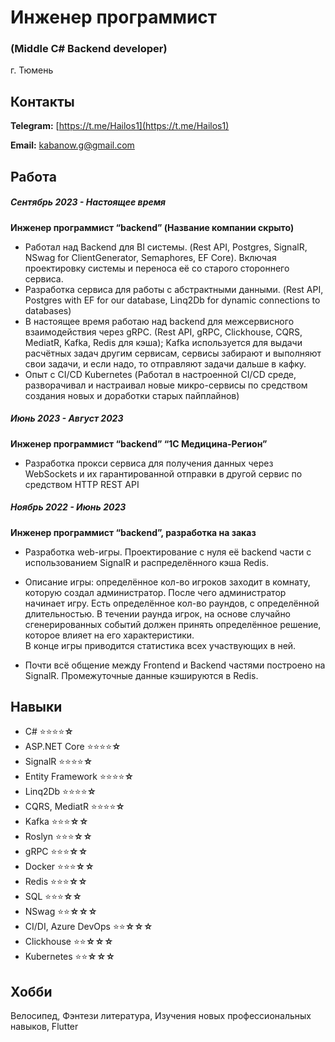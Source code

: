 # Инженер программист

### (Middle C# Backend developer)

г. Тюмень

## Контакты

**Telegram:** [https://t.me/Hailos1](https://t.me/Hailos1)

**Email:** kabanow.g@gmail.com

## Работа

##### *Сентябрь 2023 - Настоящее время*

**Инженер программист “backend” (Название компании скрыто)**

- Работал над Backend для BI системы. (Rest API, Postgres, SignalR, NSwag for ClientGenerator, Semaphores, EF Core). Включая проектировку системы и переноса её со старого стороннего сервиса.
- Разработка сервиса для работы с абстрактными данными. (Rest API, Postgres with EF for our database, Linq2Db for dynamic connections to databases)
- В настоящее время работаю над backend для межсервисного взаимодействия через gRPC. (Rest API, gRPC, Clickhouse, CQRS, MediatR, Kafka, Redis для кэша); Kafka используется для выдачи расчётных задач другим сервисам, сервисы забирают и выполняют свои задачи, и если надо, то отправляют задачи дальше в кафку.
- Опыт с CI/CD Kubernetes (Работал в настроенной CI/CD среде, разворачивал и настраивал новые микро-сервисы по средством создания новых и доработки старых пайплайнов)
##### *Июнь 2023 - Август 2023*

**Инженер программист “backend” “1С Медицина-Регион”**

- Разработка прокси сервиса для получения данных через WebSockets и их гарантированной отправки в другой сервис по средством HTTP REST API
##### *Ноябрь 2022 - Июнь 2023*

**Инженер программист “backend”, разработка на заказ**

- Разработка web-игры. Проектирование с нуля её backend части с использованием SignalR и распределённого кэша Redis.
- Описание игры: определённое кол-во игроков заходит в комнату, которую создал администратор. После чего администратор начинает игру. Есть определённое кол-во раундов, с определённой длительностью. В течении раунда игрок, на основе случайно сгенерированных событий должен принять определённое решение, которое влияет на его характеристики.  
    В конце игры приводится статистика всех участвующих в ней.  
    
- Почти всё общение между Frontend и Backend частями построено на SignalR. Промежуточные данные кэшируются в Redis.
## Навыки

- C# ⭐⭐⭐⭐**☆**
- ASP.NET Core ⭐⭐⭐⭐**☆**
- SignalR ⭐⭐⭐⭐**☆**
- Entity Framework ⭐⭐⭐⭐**☆**
- Linq2Db ⭐⭐⭐⭐**☆**
- CQRS, MediatR ⭐⭐⭐⭐**☆**
- Kafka ⭐⭐⭐**☆☆**
- Roslyn ⭐⭐⭐**☆☆**
- gRPC ⭐⭐⭐**☆☆**
- Docker ⭐⭐⭐**☆☆**
- Redis ⭐⭐⭐**☆☆**
- SQL ⭐⭐⭐**☆☆**
- NSwag ⭐⭐**☆☆☆**
- CI/DI, Azure DevOps ⭐⭐**☆☆☆**
- Clickhouse ⭐⭐**☆☆☆**
- Kubernetes ⭐⭐**☆☆☆**

## Хобби

Велосипед, Фэнтези литература, Изучения новых профессиональных навыков, Flutter
